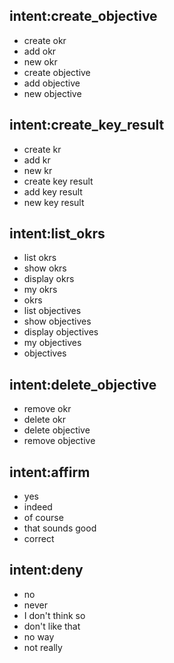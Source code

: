 ## intent:create_objective
- create okr
- add okr
- new okr
- create objective
- add objective
- new objective

## intent:create_key_result
- create kr
- add kr
- new kr
- create key result
- add key result
- new key result

## intent:list_okrs
- list okrs
- show okrs
- display okrs
- my okrs
- okrs
- list objectives
- show objectives
- display objectives
- my objectives
- objectives

## intent:delete_objective
- remove okr
- delete okr
- delete objective
- remove objective

## intent:affirm
- yes
- indeed
- of course
- that sounds good
- correct

## intent:deny
- no
- never
- I don't think so
- don't like that
- no way
- not really